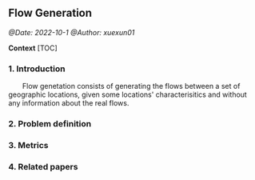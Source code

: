 ## Flow Generation

*@Date: 2022-10-1*
*@Author: xuexun01*

**Context**
[TOC]

### 1. Introduction

&emsp;&emsp;Flow genetation consists of generating the flows between a set of geographic locations, given some locations' characterisitics and without any information about the real flows.

### 2. Problem definition

### 3. Metrics

### 4. Related papers